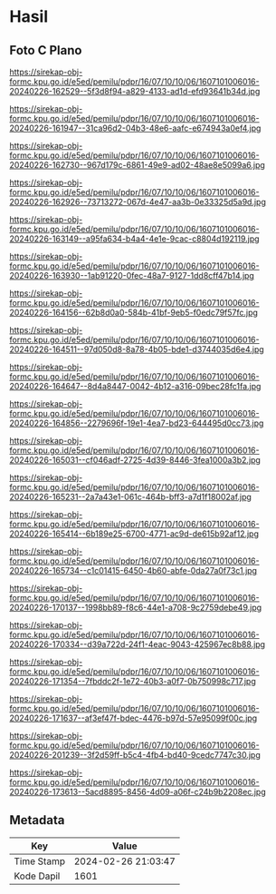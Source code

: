# Hasil

## Foto C Plano

https://sirekap-obj-formc.kpu.go.id/e5ed/pemilu/pdpr/16/07/10/10/06/1607101006016-20240226-162529--5f3d8f94-a829-4133-ad1d-efd93641b34d.jpg

https://sirekap-obj-formc.kpu.go.id/e5ed/pemilu/pdpr/16/07/10/10/06/1607101006016-20240226-161947--31ca96d2-04b3-48e6-aafc-e674943a0ef4.jpg

https://sirekap-obj-formc.kpu.go.id/e5ed/pemilu/pdpr/16/07/10/10/06/1607101006016-20240226-162730--967d179c-6861-49e9-ad02-48ae8e5099a6.jpg

https://sirekap-obj-formc.kpu.go.id/e5ed/pemilu/pdpr/16/07/10/10/06/1607101006016-20240226-162926--73713272-067d-4e47-aa3b-0e33325d5a9d.jpg

https://sirekap-obj-formc.kpu.go.id/e5ed/pemilu/pdpr/16/07/10/10/06/1607101006016-20240226-163149--a95fa634-b4a4-4e1e-9cac-c8804d192119.jpg

https://sirekap-obj-formc.kpu.go.id/e5ed/pemilu/pdpr/16/07/10/10/06/1607101006016-20240226-163930--1ab91220-0fec-48a7-9127-1dd8cff47b14.jpg

https://sirekap-obj-formc.kpu.go.id/e5ed/pemilu/pdpr/16/07/10/10/06/1607101006016-20240226-164156--62b8d0a0-584b-41bf-9eb5-f0edc79f57fc.jpg

https://sirekap-obj-formc.kpu.go.id/e5ed/pemilu/pdpr/16/07/10/10/06/1607101006016-20240226-164511--97d050d8-8a78-4b05-bde1-d3744035d6e4.jpg

https://sirekap-obj-formc.kpu.go.id/e5ed/pemilu/pdpr/16/07/10/10/06/1607101006016-20240226-164647--8d4a8447-0042-4b12-a316-09bec28fc1fa.jpg

https://sirekap-obj-formc.kpu.go.id/e5ed/pemilu/pdpr/16/07/10/10/06/1607101006016-20240226-164856--2279696f-19e1-4ea7-bd23-644495d0cc73.jpg

https://sirekap-obj-formc.kpu.go.id/e5ed/pemilu/pdpr/16/07/10/10/06/1607101006016-20240226-165031--cf046adf-2725-4d39-8446-3fea1000a3b2.jpg

https://sirekap-obj-formc.kpu.go.id/e5ed/pemilu/pdpr/16/07/10/10/06/1607101006016-20240226-165231--2a7a43e1-061c-464b-bff3-a7d1f18002af.jpg

https://sirekap-obj-formc.kpu.go.id/e5ed/pemilu/pdpr/16/07/10/10/06/1607101006016-20240226-165414--6b189e25-6700-4771-ac9d-de615b92af12.jpg

https://sirekap-obj-formc.kpu.go.id/e5ed/pemilu/pdpr/16/07/10/10/06/1607101006016-20240226-165734--c1c01415-6450-4b60-abfe-0da27a0f73c1.jpg

https://sirekap-obj-formc.kpu.go.id/e5ed/pemilu/pdpr/16/07/10/10/06/1607101006016-20240226-170137--1998bb89-f8c6-44e1-a708-9c2759debe49.jpg

https://sirekap-obj-formc.kpu.go.id/e5ed/pemilu/pdpr/16/07/10/10/06/1607101006016-20240226-170334--d39a722d-24f1-4eac-9043-425967ec8b88.jpg

https://sirekap-obj-formc.kpu.go.id/e5ed/pemilu/pdpr/16/07/10/10/06/1607101006016-20240226-171354--7fbddc2f-1e72-40b3-a0f7-0b750998c717.jpg

https://sirekap-obj-formc.kpu.go.id/e5ed/pemilu/pdpr/16/07/10/10/06/1607101006016-20240226-171637--af3ef47f-bdec-4476-b97d-57e95099f00c.jpg

https://sirekap-obj-formc.kpu.go.id/e5ed/pemilu/pdpr/16/07/10/10/06/1607101006016-20240226-201239--3f2d59ff-b5c4-4fb4-bd40-9cedc7747c30.jpg

https://sirekap-obj-formc.kpu.go.id/e5ed/pemilu/pdpr/16/07/10/10/06/1607101006016-20240226-173613--5acd8895-8456-4d09-a06f-c24b9b2208ec.jpg


## Metadata

| Key        | Value               |
| ---------- | ------------------- |
| Time Stamp | 2024-02-26 21:03:47 |
| Kode Dapil | 1601                |



